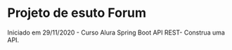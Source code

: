 # Projeto de esuto Forum

Iniciado em 29/11/2020 - Curso Alura Spring Boot API REST- Construa uma API. 
